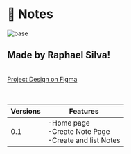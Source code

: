 # :page_facing_up: Notes
![base](https://user-images.githubusercontent.com/66075182/104861781-f41f3700-590f-11eb-95ce-34b69f653273.png)

## Made by Raphael Silva!

<br/>
<a href="https://www.figma.com/file/Gt4fJMuj1XB9N3HqUro6j0/Notes?node-id=15%3A2">
  Project Design on Figma 
</a>
<br/><br/><br/>

Versions | Features
-------- | ---------
0.1| -Home page<br/> -Create Note Page<br/> -Create and list Notes<br/>
